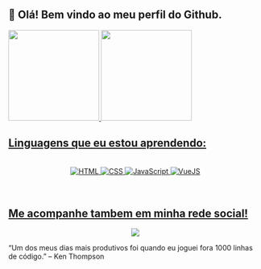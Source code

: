 ## 👋 Olá! Bem vindo ao meu perfil do Github.

<div>
<a href="https://github.com/dudubarbaro">
<img height="180em" src="https://github-readme-stats.vercel.app/api/top-langs/?username=dudubarbaro&layout=compact&langs_count=7&theme=apprentice"/>
<img height="180em" src="https://github-readme-stats.vercel.app/api?username=dudubarbaro&show_icons=true&theme=apprentice&include_all_commits=true&count_private=true"/>
</div>
  
   ## Linguagens que eu estou aprendendo:

<div style="display: inline_block" align="center"><br>
  <!-- Programming Languages -->
        <!-- HTML -->
        <a href="https://github.com/dudubarbaro?tab=repositories" target="_blank"><img alt="HTML"
                        src="https://img.shields.io/badge/-HTML-E34F26?style=flat-square&logo=HTML5&logoColor=white">
        </a>
        <!-- CSS  -->
        <a href="https://github.com/dudubarbaro?tab=repositories" target="_blank"><img alt="CSS"
                        src="https://img.shields.io/badge/-CSS-1572B6?style=flat-square&logo=CSS3&logoColor=white">
        </a>
        <!-- JavaScript -->
        <a href="https://github.com/dudubarbaro?tab=repositories" target="_blank"><img alt="JavaScript"
                        src="https://img.shields.io/badge/-JavaScript-F7DF1E?style=flat-square&logo=JavaScript&logoColor=white">
        </a>
        <!-- VueJS -->
        <a href="https://github.com/dudubarbaro?tab=repositories" target="_blank"><img alt="VueJS"
                        src="https://img.shields.io/badge/-VueJS-40b684?logo=vue.js&logoColor=white&style=flat-square">
</div>
<br/>
<br/>
 
  ## Me acompanhe tambem em minha rede social!

<div align="center"> 
  
 <a href="https://instagram.com/dudubarbaro/" target="_blank"><img src="https://img.shields.io/badge/-Instagram-%23E4405F?style=for-the-badge&logo=instagram&logoColor=white" target="_blank"></a>
  
</div>
  
<div>
  “Um dos meus dias mais produtivos foi quando eu joguei fora 1000 linhas de código.” – Ken Thompson
 </div>

